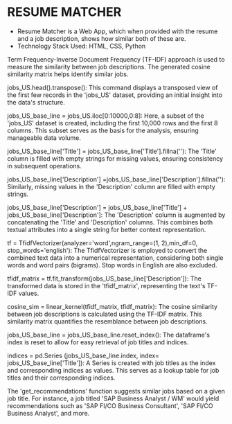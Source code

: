 # RESUME MATCHER
* Resume Matcher is a Web App, which when provided with the resume and a job description, shows how similar both of these are.
* Technology Stack Used: HTML, CSS, Python

Term Frequency-Inverse Document Frequency (TF-IDF) approach is used to measure the similarity between job descriptions. The generated cosine similarity matrix helps identify similar jobs.

jobs_US.head().transpose(): This command displays a transposed view of the first few records in the 'jobs_US' dataset, providing an initial insight into the data's structure.

jobs_US_base_line = jobs_US.iloc[0:10000,0:8]: Here, a subset of the 'jobs_US' dataset is created, including the first 10,000 rows and the first 8 columns. This subset serves as the basis for the analysis, ensuring manageable data volume.

jobs_US_base_line['Title'] = jobs_US_base_line['Title'].fillna(''): The 'Title' column is filled with empty strings for missing values, ensuring consistency in subsequent operations.

jobs_US_base_line['Description'] =jobs_US_base_line['Description'].fillna(''): Similarly, missing values in the 'Description' column are filled with empty strings.

jobs_US_base_line['Description'] = jobs_US_base_line['Title'] + jobs_US_base_line['Description']: 
The 'Description' column is augmented by concatenating the 'Title' and 'Description' columns. This combines both textual attributes into a single string for better context representation.

tf = TfidfVectorizer(analyzer='word',ngram_range=(1, 2),min_df=0, stop_words='english'): 
The TfidfVectorizer is employed to convert the combined text data into a numerical representation, considering both single words and word pairs (bigrams). Stop words in English are also excluded.

tfidf_matrix = tf.fit_transform(jobs_US_base_line['Description']): 
The transformed data is stored in the 'tfidf_matrix', representing the text's TF-IDF values.

cosine_sim = linear_kernel(tfidf_matrix, tfidf_matrix): The cosine similarity between job descriptions is calculated using the TF-IDF matrix. This similarity matrix quantifies the resemblance between job descriptions.

jobs_US_base_line = jobs_US_base_line.reset_index(): The dataframe's index is reset to allow for easy retrieval of job titles and indices.

indices = pd.Series (jobs_US_base_line.index, index= jobs_US_base_line['Title']): 
A Series is created with job titles as the index and corresponding indices as values. This serves as a lookup table for job titles and their corresponding indices.

The 'get_recommendations' function suggests similar jobs based on a given job title. For instance, a job titled 'SAP Business Analyst / WM' would yield recommendations such as 'SAP FI/CO Business Consultant', 'SAP FI/CO Business Analyst', and more.  

